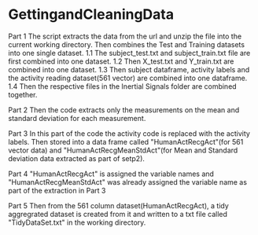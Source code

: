 # GettingandCleaningData
Part 1
The script extracts the data from the url and unzip the file into the current working directory. Then combines the Test and Training datasets into one single dataset.
 1.1 The subject_test.txt and subject_train.txt file are first combined into one dataset.
 1.2 Then X_test.txt and Y_train.txt are combined into one dataset.
 1.3 Then subject dataframe, activity labels and the activity reading dataset(561 vector) are combined into one dataframe.
 1.4 Then the respective files in the Inertial Signals folder are combined together.

Part 2
Then the code extracts only the measurements on the mean and standard deviation for each measurement.

Part 3
In this part of the code the activity code is replaced with the activity labels.
Then stored into a data frame called "HumanActRecgAct"(for 561 vector data) and "HumanActRecgMeanStdAct"(for Mean and Standard deviation data extracted as part of setp2).

Part 4
"HumanActRecgAct" is assigned the variable names and "HumanActRecgMeanStdAct" was already assigned the variable name as part of the extraction in Part 3

Part 5
Then from the 561 column dataset(HumanActRecgAct), a tidy aggregrated dataset is created from it and written to a txt file called "TidyDataSet.txt" in the working directory.

